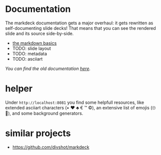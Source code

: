 # Documentation

The markdeck documentation gets a major overhaul:
it gets rewritten as self-documenting slide decks!
That means that you can see the rendered slide and its source side-by-side.

* [the markdown basics](https://arnehilmann.github.io/markdeck/docs/markdown-basics/explain.html)
* TODO: slide layout
* TODO: metadata
* TODO: asciiart

_You can find the old documentation [here](DOCUMENTATION-OLD.md)._


# helper

Under ```http://localhost:8081``` you find some helpfull resources, like extended asciiart characters
(• ♥ ♣ € ™ ©), an extensive list of emojis (🙄 🤔), and some background generators.


# similar projects

* https://github.com/divshot/markdeck
